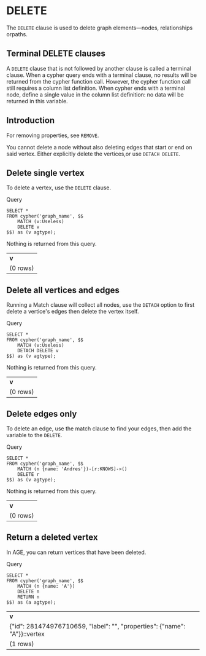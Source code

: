 # DELETE

The `DELETE` clause is used to delete graph elements—nodes, relationships orpaths.

## Terminal DELETE clauses

A `DELETE` clause that is not followed by another clause is called a terminal clause. When a cypher query ends with a terminal clause, no results will be returned from the cypher function call. However, the cypher function call still requires a column list definition. When cypher ends with a terminal node, define a single value in the column list definition: no data will be returned in this variable.


## Introduction

For removing properties, see `REMOVE`.

You cannot delete a node without also deleting edges that start or end on said vertex. Either explicitly delete the vertices,or use `DETACH DELETE`.


## Delete single vertex

To delete a vertex, use the `DELETE` clause.

Query


```postgresql
SELECT * 
FROM cypher('graph_name', $$
	MATCH (v:Useless)
	DELETE v
$$) as (v agtype);
```


Nothing is returned from this query.


<table>
  <tr>
   <td><strong>v</strong>
   </td>
  </tr>
  <tr>
   <td>(0 rows)
   </td>
  </tr>
</table>

## Delete all vertices and edges

Running a Match clause will collect all nodes, use the `DETACH` option to first delete a vertice's edges then delete the vertex itself.

Query


```postgresql
SELECT * 
FROM cypher('graph_name', $$
	MATCH (v:Useless)
	DETACH DELETE v
$$) as (v agtype);
```


Nothing is returned from this query.


<table>
  <tr>
   <td><strong>v</strong>
   </td>
  </tr>
  <tr>
   <td>(0 rows)
   </td>
  </tr>
</table>

## Delete edges only

To delete an edge, use the match clause to find your edges, then add the variable to the `DELETE`.

Query
```postgresql
SELECT * 
FROM cypher('graph_name', $$
	MATCH (n {name: 'Andres'})-[r:KNOWS]->()
	DELETE r
$$) as (v agtype);
```


Nothing is returned from this query.


<table>
  <tr>
   <td><strong>v</strong>
   </td>
  </tr>
  <tr>
   <td>(0 rows)
   </td>
  </tr>
</table>

## Return a deleted vertex

In AGE, you can return vertices that have been deleted.

Query
```postgresql
SELECT *
FROM cypher('graph_name', $$
	MATCH (n {name: 'A'})
	DELETE n
	RETURN n
$$) as (a agtype);

```

<table>
  <tr>
   <td><strong>v</strong>
   </td>
  </tr>
  <tr><td>{"id": 281474976710659, "label": "", "properties": {"name": "A"}}::vertex</td></tr>
  <tr>
   <td>(1 rows)
   </td>
  </tr>
</table>



